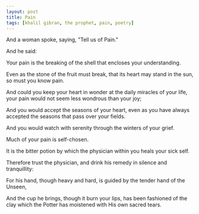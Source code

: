 ```yaml
---
layout: post
title: Pain
tags: [khalil gibran, the prophet, pain, poetry]
---
```

And a woman spoke, saying, "Tell us of Pain."

And he said:

Your pain is the breaking of the shell that encloses your understanding.

Even as the stone of the fruit must break, that its heart may stand in the sun, so must you know pain.

And could you keep your heart in wonder at the daily miracles of your life, your pain would not seem less wondrous than your joy;

And you would accept the seasons of your heart, even as you have always accepted the seasons that pass over your fields.

And you would watch with serenity through the winters of your grief.

Much of your pain is self-chosen.

It is the bitter potion by which the physician within you heals your sick self.

Therefore trust the physician, and drink his remedy in silence and tranquillity:

For his hand, though heavy and hard, is guided by the tender hand of the Unseen,

And the cup he brings, though it burn your lips, has been fashioned of the clay which the Potter has moistened with His own sacred tears.

